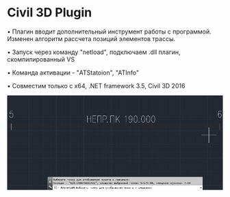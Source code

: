 # Civil 3D Plugin

• Плагин вводит дополнительный инструмент работы с программой. Изменен алгоритм рассчета позиций элементов трассы.

• Запуск через команду "netload", подключаем .dll плагин, скомпилированный VS

• Команда активации - "ATStatoion", "ATInfo"

• Совместим только с x64, .NET framework 3.5, Civil 3D 2016

![Image alt](https://raw.githubusercontent.com/Uniges/Civil3DPlugin/master/temp/logo.png)
